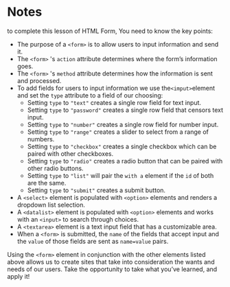 # Notes

to complete this lesson of HTML Form, You need to know the key points: 

- The purpose of a `<form>`  is to allow users to input information and send it.
- The `<form>` 's `action` attribute determines where the form’s information goes.
- The `<form>` 's `method` attribute determines how the information is sent and processed.
- To add fields for users to input information we use the`<imput>`element and set the `type` attribute to a field of our choosing:
  - Setting `type` to `"text"` creates a single row field for text input.
  - Setting `type` to `"password"` creates a single row field that censors text input.
  - Setting `type` to `"number"` creates a single row field for number input.
  - Setting `type` to `"range"` creates a slider to select from a range of numbers.
  - Setting `type` to `"checkbox"` creates a single checkbox which can be paired with other checkboxes.
  - Setting `type` to `"radio"` creates a radio button that can be paired with other radio buttons.
  - Setting `type` to `"list"` will pair the `` with a `` element if the `id` of both are the same.
  - Setting `type` to `"submit"` creates a submit button.
- A `<select>` element is populated with `<option>` elements and renders a dropdown list selection.
- A `<datalist>` element is populated with `<option>` elements and works with an `<input>` to search through choices.
- A `<textarea>` element is a text input field that has a customizable area.
- When a `<form>` is submitted, the `name` of the fields that accept input and the `value` of those fields are sent as `name=value` pairs.

Using the `<form>` element in conjunction with the other elements listed above allows us to create sites that take into consideration the wants and needs of our users. Take the opportunity to take what you’ve learned, and apply it!
